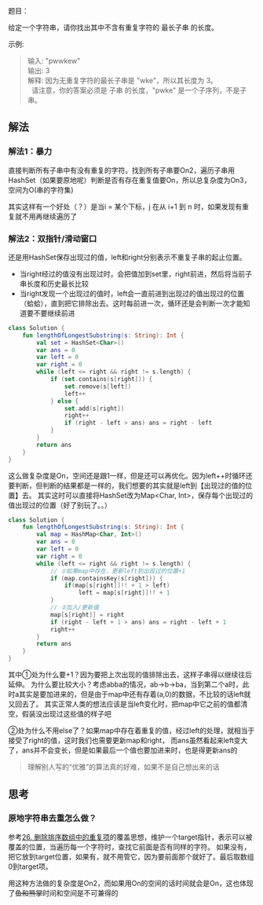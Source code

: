 题目：

给定一个字符串，请你找出其中不含有重复字符的 最长子串 的长度。

示例:

>输入: "pwwkew"  
输出: 3  
解释: 因为无重复字符的最长子串是 "wke"，所以其长度为 3。  
     请注意，你的答案必须是 子串 的长度，"pwke" 是一个子序列，不是子串。
     
## 解法
### 解法1：暴力
直接判断所有子串中有没有重复的字符。找到所有子串要On2，遍历子串用HashSet（如果要原地呢）判断是否有存在重复值要On，所以总复杂度为On3，空间为O(串的字符集)

其实这样有一个好处（？）是当i = 某个下标，j 在从 i+1 到 n 时，如果发现有重复就不用再继续遍历了

### 解法2：双指针/滑动窗口
还是用HashSet保存出现过的值，left和right分别表示不重复子串的起止位置。
* 当right经过的值没有出现过时，会把值加到set里，right前进，然后将当前子串长度和历史最长比较
* 当right发现一个出现过的值时，left会一直前进到出现过的值出现过的位置（蛤蛤），直到把它排除出去。这时每前进一次，循环还是会判断一次才能知道要不要继续前进
```kotlin
class Solution {
    fun lengthOfLongestSubstring(s: String): Int {
        val set = HashSet<Char>()
        var ans = 0
        var left = 0
        var right = 0
        while (left <= right && right != s.length) {
            if (set.contains(s[right])) {
                set.remove(s[left])
                left++
            } else {
                set.add(s[right])
                right++
                if (right - left > ans) ans = right - left
            }
        }
        return ans
    }
}
```
这么做复杂度是On，空间还是跟1一样，但是还可以再优化。因为left++时循环还要判断，但判断的结果都是一样的，我们想要的其实就是left到【出现过的值的位置】去。
其实这时可以直接将HashSet改为Map<Char, Int>，保存每个出现过的值出现过的位置（好了别玩了。。）
```kotlin
class Solution {
    fun lengthOfLongestSubstring(s: String): Int {
        val map = HashMap<Char, Int>()
        var ans = 0
        var left = 0
        var right = 0
        while (left <= right && right != s.length) {
            // ①如果map中存在，更新left到出现过的位置+1
            if (map.containsKey(s[right])) {
                if(map[s[right]]!! + 1 > left) 
                    left = map[s[right]]!! + 1
            }
            // ②加入/更新值
            map[s[right]] = right
            if (right - left + 1 > ans) ans = right - left + 1
            right++
        }
        return ans
    }
}
```
其中①处为什么要+1？因为要把上次出现的值排除出去，这样子串得以继续往后延伸。
为什么要比较大小？考虑abba的情况，ab->b->ba，当到第二个a时，此时a其实是要加进来的，但是由于map中还有存着(a,0)的数据，不比较的话left就又回去了。
其实正常人类的想法应该是当left变化时，把map中它之前的值都清空，假装没出现过这些值的样子吧

②处为什么不用else了？如果map中存在着重复的值，经过left的处理，就相当于接受了right的值，这时我们也需要更新map和right，
而ans虽然看起来left变大了，ans并不会变长，但是如果最后一个值也要加进来时，也是得更新ans的
>理解别人写的“优雅”的算法真的好难，如果不是自己想出来的话

## 思考
### 原地字符串去重怎么做？
参考[26. 删除排序数组中的重复项][26]的覆盖思想，维护一个target指针，表示可以被覆盖的位置，当遍历每一个字符时，查找它前面是否有同样的字符。
如果没有，把它放到target位置，如果有，就不用管它，因为要前面那个就好了。最后取数组0到target项。

用这种方法做的复杂度是On2，而如果用On的空间的话时间就会是On，这也体现了~~鱼和熊掌~~时间和空间是不可兼得的

[26]:https://github.com/ddancn/LeetCoding/blob/master/array/0026.%20%E5%88%A0%E9%99%A4%E6%8E%92%E5%BA%8F%E6%95%B0%E7%BB%84%E4%B8%AD%E7%9A%84%E9%87%8D%E5%A4%8D%E9%A1%B9.md
